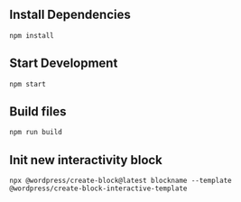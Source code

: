 ## Install Dependencies

`npm install`

## Start Development

`npm start`

## Build files

`npm run build`

## Init new interactivity block

`npx @wordpress/create-block@latest blockname --template @wordpress/create-block-interactive-template`

